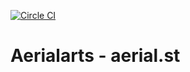 [![Circle CI](https://circleci.com/gh/a2ikm/aerial.st/tree/master.svg?style=svg)](https://circleci.com/gh/a2ikm/aerial.st/tree/master)

Aerialarts - aerial.st
======================
